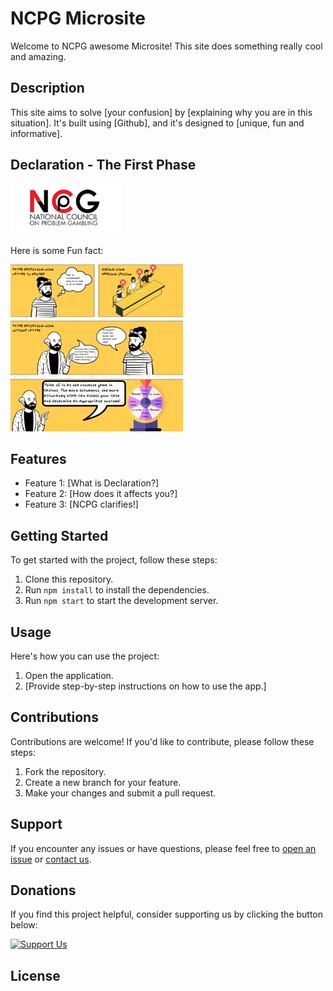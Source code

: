 # NCPG Microsite

Welcome to NCPG awesome Microsite! This site does something really cool and amazing.

## Description

This site aims to solve [your confusion] by [explaining why you are in this situation]. It's built using [Github], and it's designed to [unique, fun and informative].

## Declaration - The First Phase

![Alt NCPG Logo](NCPG.png)

Here is some Fun fact:

![Alt comic](comicstrip2.png)

## Features

- Feature 1: [What is Declaration?]
- Feature 2: [How does it affects you?]
- Feature 3: [NCPG clarifies!]

## Getting Started

To get started with the project, follow these steps:

1. Clone this repository.
2. Run `npm install` to install the dependencies.
3. Run `npm start` to start the development server.

## Usage

Here's how you can use the project:

1. Open the application.
2. [Provide step-by-step instructions on how to use the app.]

## Contributions

Contributions are welcome! If you'd like to contribute, please follow these steps:

1. Fork the repository.
2. Create a new branch for your feature.
3. Make your changes and submit a pull request.

## Support

If you encounter any issues or have questions, please feel free to [open an issue](https://github.com/yourusername/yourproject/issues) or [contact us](mailto:contact@example.com).

## Donations

If you find this project helpful, consider supporting us by clicking the button below:

[![Support Us](https://www.buymeacoffee.com/assets/img/guidelines/download-assets-sm-2.svg)](https://www.buymeacoffee.com/yourusername)

## License


